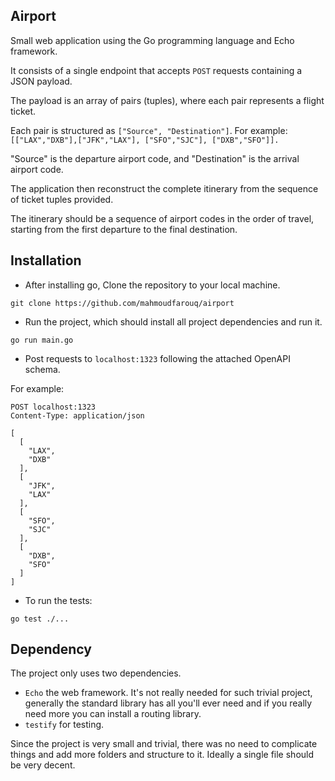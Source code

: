 ## Airport

Small web application using the Go
programming language and Echo
framework.


It consists of a single endpoint that accepts `POST` requests containing a JSON payload.

The payload is an array of pairs (tuples), where each pair represents a flight ticket.

Each pair is structured as `["Source", "Destination"]`. 
For example: `[["LAX","DXB"],["JFK","LAX"], ["SFO","SJC"], ["DXB","SFO"]].`

"Source" is the departure airport code, and "Destination" is the arrival airport code.

The application then reconstruct the complete itinerary from the sequence of ticket tuples provided.

The itinerary should be a sequence of airport codes in the order of travel, starting from the first departure to the final destination.

## Installation

- After installing go, Clone the repository to your local machine.
```git
git clone https://github.com/mahmoudfarouq/airport
```

- Run the project, which should install all project dependencies and run it.
```shell
go run main.go
```

- Post requests to `localhost:1323` following the attached OpenAPI schema. 

For example:
```http request
POST localhost:1323
Content-Type: application/json

[
  [
    "LAX",
    "DXB"
  ],
  [
    "JFK",
    "LAX"
  ],
  [
    "SFO",
    "SJC"
  ],
  [
    "DXB",
    "SFO"
  ]
]
```


- To run the tests:
```shell
go test ./...
```

## Dependency

The project only uses two dependencies. 
- `Echo` the web framework. It's not really needed for such trivial project, generally the standard library has all you'll ever need and if you really need more you can install a routing library.
- `testify` for testing.

Since the project is very small and trivial, there was no need to complicate things and add more folders and structure to it. Ideally a single file should be very decent.
